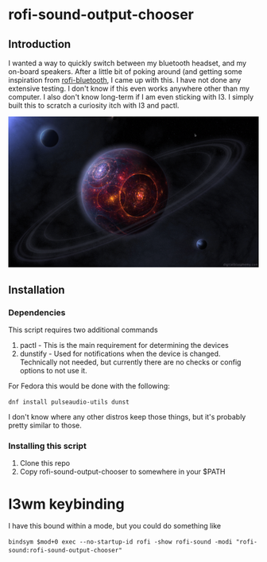 # rofi-sound-output-chooser

## Introduction
I wanted a way to quickly switch between my bluetooth headset, and my on-board
speakers.  After a little bit of poking around (and getting some inspiration
from [rofi-bluetooth](https://github.com/nickclyde/rofi-bluetooth), I came up
with this.  I have not done any extensive testing.  I don't know if this even
works anywhere other than my computer.  I also don't know long-term if I am even
sticking with I3.  I simply built this to scratch a curiosity itch with I3 and
pactl.

![demo](images/sound_change.gif)

## Installation

### Dependencies

This script requires two additional commands

1. pactl - This is the main requirement for determining the devices
2. dunstify - Used for notifications when the device is changed.  Technically
   not needed, but currently there are no checks or config options to not use
   it.

For Fedora this would be done with the following:

`dnf install pulseaudio-utils dunst`

I don't know where any other distros keep those things, but it's probably pretty
similar to those.

### Installing this script

1. Clone this repo
2. Copy rofi-sound-output-chooser to somewhere in your $PATH


# I3wm keybinding

I have this bound within a mode, but you could do something like 

`bindsym $mod+0 exec --no-startup-id rofi -show rofi-sound -modi "rofi-sound:rofi-sound-output-chooser"`

